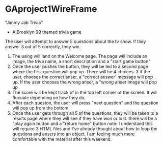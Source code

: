 # GAproject1WireFrame
"Jimmy Jab Trivia"
- A Brooklyn 99 themed trivia game

The user will attempt to answer 5 questions about the tv show. If they answer 3 out of 5 correctly, they win. 

1. The using will land on the Welcome page. The page will include an image, the triva name, a short description and a "start game button" 
2. Once the user pushes the button, they will be led to a second page where the first question will pop up. There will be 4 choices. 
3 If the user, chooses the correct anser, a "correct answer' message will pop up. If the user chooses the wrong anser, a "wrong anser image will pop up
4. The score will be kept track of in the top left corner of the screen. It will flucuate depending on how they do. 
5. After each queston, the user will press "next question" and the question will pop up from the bottom. 
6. Once the user gets through all 5 of the questions, they will be taken to a results page where they will see if they have won or lost. there will be a "play again button and a "return home" button 
note: I understand this will require 3 HTML files and I've already thought about how to loop the questions and ansers into an object. I am feeling much more comfortable with the material after this weekend. 
